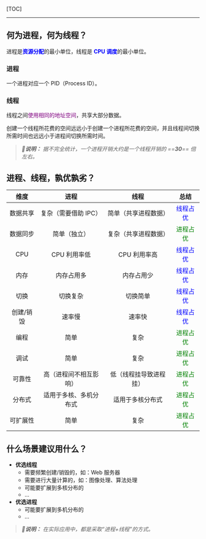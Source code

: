 <!-- @author: Zhang Jinbao -->

<!-- @date: 2022-01-24 13:49:18 -->

[TOC]

---

## 何为进程，何为线程？

进程是<font color="blue">**资源分配**</font>的最小单位，线程是<font color="blue"> **CPU 调度**</font>的最小单位。

### 进程

一个进程对应一个 PID（Process ID）。



### 线程

线程之间<font color="purple">使用相同的地址空间</font>，共享大部分数据。

创建一个线程所花费的空间远远小于创建一个进程所花费的空间，并且线程间切换所需时间也远远小于进程间切换所需时间。

> ***💬说明：*** *据不完全统计，一个进程开销大约是一个线程开销的 ==**30**== 倍左右。*



## 进程、线程，孰优孰劣？

|   维度    |          进程          |          线程          |                总结                 |
| :-------: | :--------------------: | :--------------------: | :---------------------------------: |
| 数据共享  |  复杂（需要借助 IPC）  |  简单（共享进程数据）  | <font color="blue">线程占优</font>  |
| 数据同步  |      简单（独立）      |  复杂（共享进程数据）  | <font color="green">进程占优</font> |
|    CPU    |      CPU 利用率低      |      CPU 利用率高      | <font color="blue">线程占优</font>  |
|   内存    |       内存占用多       |       内存占用少       | <font color="blue">线程占优</font>  |
|   切换    |        切换复杂        |        切换简单        | <font color="blue">线程占优</font>  |
| 创建/销毁 |         速率慢         |         速率快         | <font color="blue">线程占优</font>  |
|   编程    |          简单          |          复杂          | <font color="green">进程占优</font> |
|   调试    |          简单          |          复杂          | <font color="green">进程占优</font> |
|  可靠性   | 高（进程间不相互影响） | 低（线程挂导致进程挂） | <font color="green">进程占优</font> |
|  分布式   | 适用于多核、多机分布式 |    适用于多核分布式    | <font color="green">进程占优</font> |
| 可扩展性  |          简单          |          复杂          | <font color="green">进程占优</font> |



## 什么场景建议用什么？

- **优选线程**
  - 需要频繁创建/销毁的，如：Web 服务器
  - 需要进行大量计算的，如：图像处理、算法处理
  - 可能要扩展到多核分布的
  - …
- **优选进程**
  - 可能要扩展到多机分布的
  - …

> ***💬说明：*** *在实际应用中，都是采取“进程+线程”的方式。*